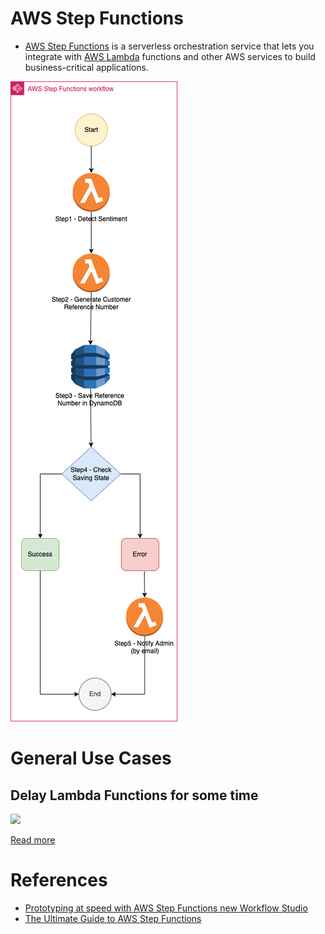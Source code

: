 
# AWS Step Functions
- [AWS Step Functions](https://docs.aws.amazon.com/step-functions/latest/dg/welcome.html) is a serverless orchestration service that lets you integrate with [AWS Lambda](AWSLambda/Readme.md) functions and other AWS services to build business-critical applications.

![img.png](assests/AWSStepFunctions.png)

# General Use Cases

## Delay Lambda Functions for some time

![](https://advancedweb.hu/assets/posts/call_lambda_delay/relative_execution-d7f222a5e1fe47a637391a70ca9e0dffbb85ce51966a28871314b3ac0c0a8385.png)

[Read more](https://advancedweb.hu/how-to-delay-calling-a-lambda-function-using-step-functions/)

# References
- [Prototyping at speed with AWS Step Functions new Workflow Studio](https://aws.amazon.com/blogs/compute/prototyping-at-speed-with-aws-step-functions-new-workflow-studio/)
- [The Ultimate Guide to AWS Step Functions](https://dashbird.io/blog/ultimate-guide-aws-step-functions/)